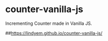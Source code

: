 # counter-vanilla-js

Incrementing Counter made in Vanilla JS.

##https://lindyem.github.io/counter-vanilla-js/


